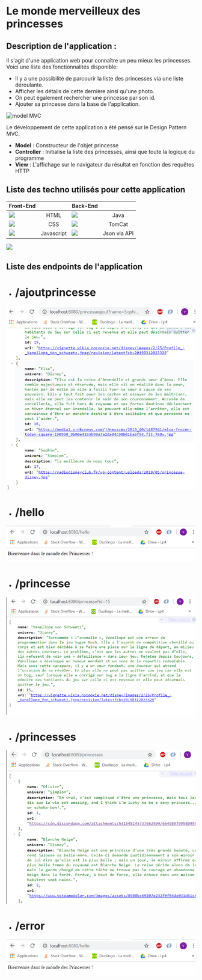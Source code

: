 # Le monde merveilleux des princesses

## Description de l'application :

Il s'agit d'une application web pour connaître un peu mieux les princesses.
Voici une liste des fonctionnalités disponible:
* Il y a une possibilité de parcourir la liste des princesses via une liste déroulante.
* Afficher les détails de cette dernière ainsi qu'une photo.
* On peut également rechercher une princesse par son id.
* Ajouter sa princesse dans la base de l'application.

![model MVC](https://i0.wp.com/www.webcky.fr/blog/wp-content/uploads/2016/09/site_web_modele_mvc.png?fit=450%2C269 "Model MVC")

Le développement de cette application a été pensé sur le Design Pattern MVC.
* **Model** : Constructeur de l'objet princesse
* **Controller** : Initialise la liste des princesses, ainsi que toute la logique du programme
* **View** : L'affichage sur le navigateur du résultat en fonction des requêtes HTTP

## **Liste des techno utilisés pour cette application**

| Front-End  |   | Back-End |       |
| ------------- |:-------------:| ------------- |:-------------:|
| <img src="https://www.w3.org/html/logo/downloads/HTML5_Badge_256.png" width="25" />  |  HTML      | <img src="https://upload.wikimedia.org/wikipedia/fr/thumb/2/2e/Java_Logo.svg/1200px-Java_Logo.svg.png" width="25" /> |Java 
| <img src="https://icons-for-free.com/iconfiles/png/512/css3+internet+style+technology+web+website+icon-1320192729058533072.png" width="25" />    |  CSS     | <img src="https://cdn.iconscout.com/icon/free/png-256/tomcat-4-1175087.png" width="25" />  |   TomCat 
| <img src="https://www.consept.fr/wp-content/uploads/JavaScript-2.png" width="25" />  | Javascript  | <img src="https://camo.githubusercontent.com/95d138b90a604f7a12be60f90cb30035fd4f4507/68747470733a2f2f692e696d6775722e636f6d2f5753446c6c77612e706e67" width="25" /> |     Json via API 


<img src="https://cdn.discordapp.com/attachments/631548145737662504/656820219767029761/DiagrammePrincesses.jpg" />

## Liste des endpoints de l'application

* # /ajoutprincesse
<img src="https://github.com/wukkox/Princesse/blob/master/endpoint_ajoutprincesse.PNG?raw=true" />

* # /hello
<img src="https://github.com/wukkox/Princesse/blob/master/endpoint_hello.PNG?raw=true">

* # /princesse
<img src="https://github.com/wukkox/Princesse/blob/master/endpoint_princesse.PNG?raw=true">

* # /princesses
<img src="https://github.com/wukkox/Princesse/blob/master/endpoint_princesses.PNG?raw=true">

* # /error
<img src="https://github.com/wukkox/Princesse/blob/master/endpoint_hello.PNG?raw=true">